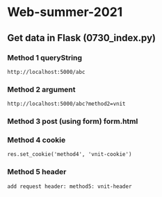# Web-summer-2021
## Get data in Flask (0730_index.py)
### Method 1 queryString
    http://localhost:5000/abc
### Method 2 argument
    http://localhost:5000/abc?method2=vnit
### Method 3 post (using form) form.html
### Method 4 cookie
    res.set_cookie('method4', 'vnit-cookie')
### Method 5 header
    add request header: method5: vnit-header

